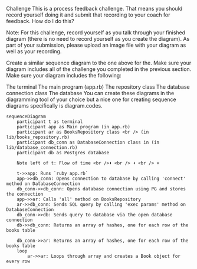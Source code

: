 Challenge
This is a process feedback challenge. That means you should record yourself doing it and submit that recording to your coach for feedback. How do I do this?

Note: For this challenge, record yourself as you talk through your finished diagram (there is no need to record yourself as you create the diagram). As part of your submission, please upload an image file with your diagram as well as your recording.

Create a similar sequence diagram to the one above for the. Make sure your diagram includes all of the challenge you completed in the previous section. Make sure your diagram includes the following:

The terminal
The main program (app.rb)
The repository class
The database connection class
The database
You can create these diagrams in the diagramming tool of your choice but a nice one for creating sequence diagrams specifically is diagram.codes.

```mermaid
sequenceDiagram
    participant t as terminal
    participant app as Main program (in app.rb)
    participant ar as BooksRepository class <br /> (in lib/books_repository.rb)
    participant db_conn as DatabaseConnection class in (in lib/database_connection.rb)
    participant db as Postgres database

    Note left of t: Flow of time <br />⬇ <br /> ⬇ <br /> ⬇ 

    t->>app: Runs `ruby app.rb`
    app->>db_conn: Opens connection to database by calling 'connect' method on DatabaseConnection
    db_conn->>db_conn: Opens database connection using PG and stores the connection
    app->>ar: Calls 'all' method on BooksRepository
    ar->>db_conn: Sends SQL query by calling 'exec params' method on DatabaseConnection
    db_conn->>db: Sends query to database via the open database connection
    db->>db_conn: Returns an array of hashes, one for each row of the books table

    db_conn->>ar: Returns an array of hashes, one for each row of the books table
    loop 
        ar->>ar: Loops through array and creates a Book object for every row
    end
    ar->>app: Returns array of Book objects
    app->>t: Prints list of books to terminal

```
